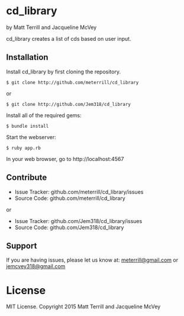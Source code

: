 cd_library
========

by Matt Terrill and Jacqueline McVey

cd_library creates a list of cds based on user input.

Installation
------------

Install cd_library by first cloning the repository.  
```
$ git clone http://github.com/meterrill/cd_library
```
or
```
$ git clone http://github.com/Jem318/cd_library
```

Install all of the required gems:
```
$ bundle install
```

Start the webserver:
```
$ ruby app.rb
```

In your web browser, go to http://localhost:4567

Contribute
----------

- Issue Tracker: github.com/meterrill/cd_library/issues
- Source Code: github.com/meterrill/cd_library

or

- Issue Tracker: github.com/Jem318/cd_library/issues
- Source Code: github.com/Jem318/cd_library

Support
-------

If you are having issues, please let us know at: meterrill@gmail.com or jemcvey318@gmail.com

License
=======

MIT License. Copyright 2015 Matt Terrill and Jacqueline McVey

